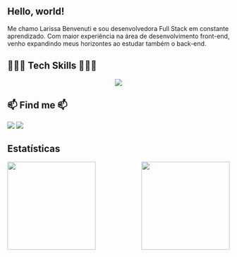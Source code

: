 ## Hello, world!

Me chamo Larissa Benvenuti e sou desenvolvedora Full Stack em constante aprendizado. Com maior experiência na área de desenvolvimento front-end, venho expandindo meus horizontes ao estudar também o back-end.

## 👩🏻‍💻 Tech Skills 👩🏻‍💻
<div>
  <p align="center">
  <a href="https://skillicons.dev">
    <img src="https://skillicons.dev/icons?i=js,html,css,react,nextjs,ts,tailwind,styledcomponents,bootstrap,nodejs,python,django,java,spring&theme=dark" />
  </a>
  </p>
</div>

## 📫 Find me 📫
<div>
<a href = "mailto:larissabenvenutia@gmail.com"><img loading="lazy" src="https://img.shields.io/badge/Gmail-D14836?style=for-the-badge&logo=gmail&logoColor=white" target="_blank"></a>
<a href="https://www.linkedin.com/in/larissabenvenuti" target="_blank"><img loading="lazy" src="https://img.shields.io/badge/-LinkedIn-%230077B5?style=for-the-badge&logo=linkedin&logoColor=white" target="_blank"></a>   
</div>


## Estatísticas

<a href="https://github.com/anuraghazra/github-readme-stats">
  <img height=200 align="left" src="https://github-readme-stats.vercel.app/api?username=larissabenvenuti&show_icons=true&theme=dracula" />
</a>
<a href="https://github.com/anuraghazra/convoychat">
  <img height=200 align="right" src="https://github-readme-stats.vercel.app/api/top-langs?username=larissabenvenuti&layout=compact&langs_count=8&card_width=420&show_icons=true&theme=dracula" />
</a>

